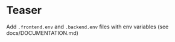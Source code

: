# Teaser

Add `.frontend.env` and `.backend.env` files with env variables (see docs/DOCUMENTATION.md)
